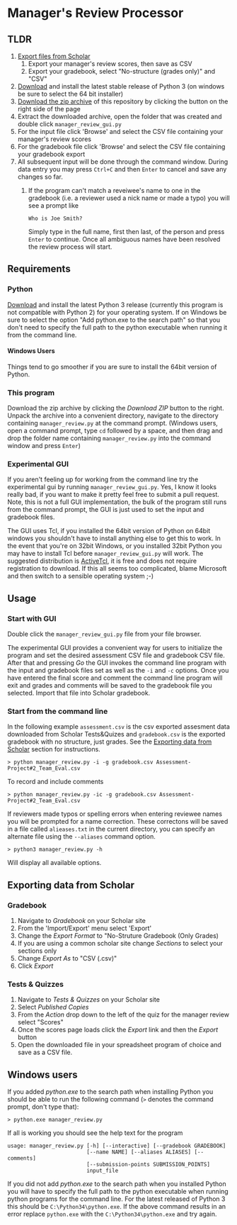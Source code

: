 # Manager's Review Processor

## TLDR

1. [Export files from Scholar](#exporting-data-from-scholar)
    1. Export your manager's review scores, then save as CSV
    1. Export your gradebook, select "No-structure (grades only)" and "CSV"
1. [Download](https://www.python.org/downloads/) and install the latest stable release of Python 3 (on windows be sure to select the 64 bit installer)
1. [Download the zip archive](https://github.com/hazybluedot/manager_review/archive/master.zip)
   of this repository by clicking the button on the right side of the
   page
1. Extract the downloaded archive, open the folder that was created and double click `manager_review_gui.py`
1. For the input file click 'Browse' and select the CSV file containing your manager's review scores
1. For the gradebook file click 'Browse' and select the CSV file containing your gradebook export
1. All subsequent input will be done through the command
   window. During data entry you may press `Ctrl+C` and then `Enter`
   to cancel and save any changes so far.
   1. If the program can't match a reveiwee's name to one in the gradebook (i.e. a reviewer used a nick name or made a typo) you will see a prompt like

       ````
       Who is Joe Smith?
       ````

       Simply type in the full name, first then last, of the person and press `Enter` to continue. Once all ambiguous names have been resolved the review process will start.

## Requirements

### Python

[Download](https://www.python.org/downloads/) and install the latest
Python 3 release (currently this program is not compatible with Python
2) for your operating system. If on Windows be sure to select the
option "Add python.exe to the search path" so that you don't need to
specify the full path to the python executable when running it from
the command line.

#### Windows Users

Things tend to go smoother if you are sure to install the 64bit
version of Python.

### This program

Download the zip archive by clicking the *Download ZIP* button to the
right. Unpack the archive into a convenient directory, navigate to the
directory containing `manager_review.py` at the command
prompt. (Windows users, open a command prompt, type `cd` followed by a
space, and then drag and drop the folder name containing
`manager_review.py` into the command window and press `Enter`)

### Experimental GUI

If you aren't feeling up for working from the command line try the
experimental gui by running `manager_review_gui.py`. Yes, I know it
looks really bad, if you want to make it pretty feel free to submit a
pull request. Note, this is not a full GUI implementation, the bulk of
the program still runs from the command prompt, the GUI is just used
to set the input and gradebook files.

The GUI uses Tcl, if you installed the 64bit version of Python on
64bit windows you shouldn't have to install anything else to get this
to work. In the event that you're on 32bit Windows, or you installed
32bit Python you may have to install Tcl before
`manager_review_gui.py` will work. The suggested distribution is
[ActiveTcl](http://www.activestate.com/activetcl), it is free and does
not require registration to download. If this all seems too complicated,
blame Microsoft and then switch to a sensible operating system ;-)

## Usage

### Start with GUI

Double click the `manager_review_gui.py` file from your file browser.

The experimental GUI provides a convenient way for users to initialize
the program and set the desired assessment CSV file and gradebook CSV
file. After that and pressing *Go* the GUI invokes the command line
program with the input and gradebook files set as well as the `-i` and
`-c` options. Once you have entered the final score and comment the
command line program will exit and grades and comments will be saved
to the gradebook file you selected. Import that file into Scholar
gradebook.

### Start from the command line

In the following example `assessment.csv` is the csv exported
assesment data downloaded from Scholar Tests&Quizes and
`gradebook.csv` is the exported gradebook with no structure, just
grades. See the
[Exporting data from Scholar](#exporting-data-from-scholar) section
for instructions.

```
> python manager_review.py -i -g gradebook.csv Assessment-Project#2_Team_Eval.csv
```

To record and include comments

```
> python manager_review.py -ic -g gradebook.csv Assessment-Project#2_Team_Eval.csv
```

If reviewers made typos or spelling errors when entering reviewee names
you will be prompted for a name correction.  These correctons will be
saved in a file called `alieases.txt` in the current directory, you
can specify an alternate file using the `--aliases` command option.

```
> python3 manager_review.py -h
```

Will display all available options.


## Exporting data from Scholar

### Gradebook

1. Navigate to *Gradebook* on your Scholar site
2. From the 'Import/Export' menu select 'Export'
3. Change the *Export Format* to "No-Struture Gradebook (Only Grades)
4. If you are using a common scholar site change *Sections* to select your sections only
5. Change *Export As* to "CSV (.csv)"
6. Click *Export*

### Tests & Quizzes

1. Navigate to *Tests & Quizzes* on your Scholar site
2. Select *Published Copies*
3. From the *Action* drop down to the left of the quiz for the manager review select "Scores"
4. Once the scores page loads click the *Export* link and then the *Export* button
5. Open the downloaded file in your spreadsheet program of choice and save as a CSV file.

## Windows users

If you added *python.exe* to the search path when installing Python
you should be able to run the following command (`>` denotes the
command prompt, don't type that):

```
> python.exe manager_review.py
```

If all is working you should see the help text for the program

```
usage: manager_review.py [-h] [--interactive] [--gradebook GRADEBOOK]
                         [--name NAME] [--aliases ALIASES] [--comments]
                         [--submission-points SUBMISSION_POINTS]
                         input_file
```

If you did not add *python.exe* to the search path when you installed
Python you will have to specify the full path to the python executable
when running python programs for the command line. For the latest
released of Python 3 this should be `C:\Python34\python.exe`. If the
above command results in an error replace `python.exe` with the
`C:\Python34\python.exe` and try again.

